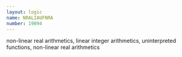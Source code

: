 ```yaml
---
layout: logic
name: NRALIAUFNRA
number: 19094
---
```

non-linear real arithmetics, linear integer arithmetics, uninterpreted functions, non-linear real arithmetics